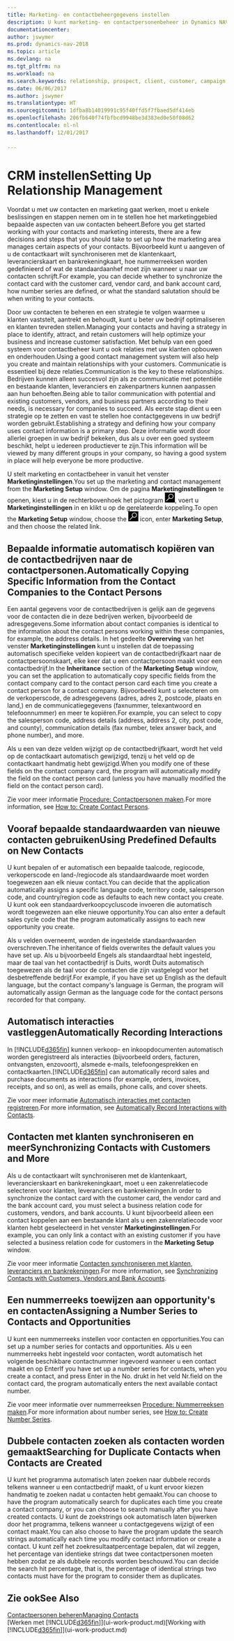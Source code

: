 ```yaml
---
title: Marketing- en contactbeheergegevens instellen
description: U kunt marketing- en contactpersonenbeheer in Dynamics NAV instellen om relaties met prospects of klanten te optimaliseren en campagnes en promoties te verbeteren.
documentationcenter: 
author: jswymer
ms.prod: dynamics-nav-2018
ms.topic: article
ms.devlang: na
ms.tgt_pltfrm: na
ms.workload: na
ms.search.keywords: relationship, prospect, client, customer, campaign, promo
ms.date: 06/06/2017
ms.author: jswymer
ms.translationtype: HT
ms.sourcegitcommit: 1dfba8b14019991c95f40ffd5f7fbaed5df414eb
ms.openlocfilehash: 206fb640f74fbfbcd9948be3d383ed0e50f08d62
ms.contentlocale: nl-nl
ms.lasthandoff: 12/01/2017

---
```

# <a name="setting-up-relationship-management"></a><span data-ttu-id="4a7bc-103">CRM instellen</span><span class="sxs-lookup"><span data-stu-id="4a7bc-103">Setting Up Relationship Management</span></span>
<span data-ttu-id="4a7bc-104">Voordat u met uw contacten en marketing gaat werken, moet u enkele beslissingen en stappen nemen om in te stellen hoe het marketinggebied bepaalde aspecten van uw contacten beheert.</span><span class="sxs-lookup"><span data-stu-id="4a7bc-104">Before you get started working with your contacts and marketing interests, there are a few decisions and steps that you should take to set up how the marketing area manages certain aspects of your contacts.</span></span> <span data-ttu-id="4a7bc-105">Bijvoorbeeld kunt u aangeven of u de contactkaart wilt synchroniseren met de klantenkaart, leverancierskaart en bankrekeningkaart, hoe nummerreeksen worden gedefinieerd of wat de standaardaanhef moet zijn wanneer u naar uw contacten schrijft.</span><span class="sxs-lookup"><span data-stu-id="4a7bc-105">For example, you can decide whether to synchronize the contact card with the customer card, vendor card, and bank account card, how number series are defined, or what the standard salutation should be when writing to your contacts.</span></span>

<span data-ttu-id="4a7bc-106">Door uw contacten te beheren en een strategie te volgen waarmee u klanten vaststelt, aantrekt en behoudt, kunt u beter uw bedrijf optimaliseren en klanten tevreden stellen.</span><span class="sxs-lookup"><span data-stu-id="4a7bc-106">Managing your contacts and having a strategy in place to identify, attract, and retain customers will help optimize your business and increase customer satisfaction.</span></span> <span data-ttu-id="4a7bc-107">Met behulp van een goed systeem voor contactbeheer kunt u ook relaties met uw klanten opbouwen en onderhouden.</span><span class="sxs-lookup"><span data-stu-id="4a7bc-107">Using a good contact management system will also help you create and maintain relationships with your customers.</span></span> <span data-ttu-id="4a7bc-108">Communicatie is essentieel bij deze relaties.</span><span class="sxs-lookup"><span data-stu-id="4a7bc-108">Communication is the key to these relationships.</span></span> <span data-ttu-id="4a7bc-109">Bedrijven kunnen alleen succesvol zijn als ze communicatie met potentiële en bestaande klanten, leveranciers en zakenpartners kunnen aanpassen aan hun behoeften.</span><span class="sxs-lookup"><span data-stu-id="4a7bc-109">Being able to tailor communication with potential and existing customers, vendors, and business partners according to their needs, is necessary for companies to succeed.</span></span> <span data-ttu-id="4a7bc-110">Als eerste stap dient u een strategie op te zetten en vast te stellen hoe contactgegevens in uw bedrijf worden gebruikt.</span><span class="sxs-lookup"><span data-stu-id="4a7bc-110">Establishing a strategy and defining how your company uses contact information is a primary step.</span></span> <span data-ttu-id="4a7bc-111">Deze informatie wordt door allerlei groepen in uw bedrijf bekeken, dus als u over een goed systeem beschikt, helpt u iedereen productiever te zijn.</span><span class="sxs-lookup"><span data-stu-id="4a7bc-111">This information will be viewed by many different groups in your company, so having a good system in place will help everyone be more productive.</span></span>

<span data-ttu-id="4a7bc-112">U stelt marketing en contactbeheer in vanuit het venster **Marketinginstellingen**.</span><span class="sxs-lookup"><span data-stu-id="4a7bc-112">You set up the marketing and contact management from the **Marketing Setup** window.</span></span> <span data-ttu-id="4a7bc-113">Om de pagina **Marketinginstellingen** te openen, kiest u in de rechterbovenhoek het pictogram ![Zoeken naar pagina of rapport](media/ui-search/search_small.png "pictogram Zoeken naar pagina of rapport"), voert u **Marketinginstellingen** in en klikt u op de gerelateerde koppeling.</span><span class="sxs-lookup"><span data-stu-id="4a7bc-113">To open the **Marketing Setup** window, choose the ![Search for Page or Report](media/ui-search/search_small.png "Search for Page or Report icon") icon, enter **Marketing Setup**, and then choose the related link.</span></span>

## <a name="automatically-copying-specific-information-from-the-contact-companies-to-the-contact-persons"></a><span data-ttu-id="4a7bc-114">Bepaalde informatie automatisch kopiëren van de contactbedrijven naar de contactpersonen.</span><span class="sxs-lookup"><span data-stu-id="4a7bc-114">Automatically Copying Specific Information from the Contact Companies to the Contact Persons</span></span>
<span data-ttu-id="4a7bc-115">Een aantal gegevens voor de contactbedrijven is gelijk aan de gegevens voor de contacten die in deze bedrijven werken, bijvoorbeeld de adresgegevens.</span><span class="sxs-lookup"><span data-stu-id="4a7bc-115">Some information about contact companies is identical to the information about the contact persons working within these companies, for example, the address details.</span></span> <span data-ttu-id="4a7bc-116">In het gedeelte **Overerving** van het venster **Marketinginstellingen** kunt u instellen dat de toepassing automatisch specifieke velden kopieert van de contactbedrijfkaart naar de contactpersoonskaart, elke keer dat u een contactpersoon maakt voor een contactbedrijf.</span><span class="sxs-lookup"><span data-stu-id="4a7bc-116">In the **Inheritance** section of the **Marketing Setup** window, you can set the application to automatically copy specific fields from the contact company card to the contact person card each time you create a contact person for a contact company.</span></span> <span data-ttu-id="4a7bc-117">Bijvoorbeeld kunt u selecteren om de verkoperscode, de adresgegevens (adres, adres 2, postcode, plaats en land,) en de communicatiegegevens (faxnummer, telexantwoord en telefoonnummer) en meer te kopiëren.</span><span class="sxs-lookup"><span data-stu-id="4a7bc-117">For example, you can select to copy the salesperson code, address details (address, address 2, city, post code, and county), communication details (fax number, telex answer back, and phone number), and more.</span></span>

<span data-ttu-id="4a7bc-118">Als u een van deze velden wijzigt op de contactbedrijfkaart, wordt het veld op de contactkaart automatisch gewijzigd, tenzij u het veld op de contactkaart handmatig hebt gewijzigd.</span><span class="sxs-lookup"><span data-stu-id="4a7bc-118">When you modify one of these fields on the contact company card, the program will automatically modify the field on the contact person card (unless you have manually modified the field on the contact person card).</span></span>

<span data-ttu-id="4a7bc-119">Zie voor meer informatie [Procedure: Contactpersonen maken](marketing-how-create-contact-persons.md).</span><span class="sxs-lookup"><span data-stu-id="4a7bc-119">For more information, see [How to: Create Contact Persons](marketing-how-create-contact-persons.md).</span></span>

## <a name="using-predefined-defaults-on-new-contacts"></a><span data-ttu-id="4a7bc-120">Vooraf bepaalde standaardwaarden van nieuwe contacten gebruiken</span><span class="sxs-lookup"><span data-stu-id="4a7bc-120">Using Predefined Defaults on New Contacts</span></span>
<span data-ttu-id="4a7bc-121">U kunt bepalen of er automatisch een bepaalde taalcode, regiocode, verkoperscode en land-/regiocode als standaardwaarde moet worden toegewezen aan elk nieuw contact.</span><span class="sxs-lookup"><span data-stu-id="4a7bc-121">You can decide that the application automatically assigns a specific language code, territory code, salesperson code, and country/region code as defaults to each new contact you create.</span></span> <span data-ttu-id="4a7bc-122">U kunt ook een standaardverkoopcycluscode invoeren die automatisch wordt toegewezen aan elke nieuwe opportunity.</span><span class="sxs-lookup"><span data-stu-id="4a7bc-122">You can also enter a default sales cycle code that the program automatically assigns to each new opportunity you create.</span></span>

<span data-ttu-id="4a7bc-123">Als u velden overneemt, worden de ingestelde standaardwaarden overschreven.</span><span class="sxs-lookup"><span data-stu-id="4a7bc-123">The inheritance of fields overwrites the default values you have set up.</span></span> <span data-ttu-id="4a7bc-124">Als u bijvoorbeeld Engels als standaardtaal hebt ingesteld, maar de taal van het contactbedrijf is Duits, wordt Duits automatisch toegewezen als de taal voor de contacten die zijn vastgelegd voor het desbetreffende bedrijf.</span><span class="sxs-lookup"><span data-stu-id="4a7bc-124">For example, if you have set up English as the default language, but the contact company's language is German, the program will automatically assign German as the language code for the contact persons recorded for that company.</span></span>

<!--You can also setup a default salutation that the program automatically assigns to your contacts. You can use these salutations in your interaction template attachments (for example, Microsoft Word documents). When setting up a default salutation, you can enter a salutation text and a salutation format. For example, if the salutation text is Dear, and the salutation format is Salutation Text + Title + Name, the program will automatically enter Dear Mr. John Smith as a salutation for a contact called John Smith.-->

## <a name="automatically-recording-interactions"></a><span data-ttu-id="4a7bc-125">Automatisch interacties vastleggen</span><span class="sxs-lookup"><span data-stu-id="4a7bc-125">Automatically Recording Interactions</span></span>
<span data-ttu-id="4a7bc-126">In [!INCLUDE[d365fin](includes/d365fin_md.md)] kunnen verkoop- en inkoopdocumenten automatisch worden geregistreerd als interacties (bijvoorbeeld orders, facturen, ontvangsten, enzovoort), alsmede e-mails, telefoongesprekken en contactkaarten.</span><span class="sxs-lookup"><span data-stu-id="4a7bc-126">[!INCLUDE[d365fin](includes/d365fin_md.md)] can automatically record sales and purchase documents as interactions (for example, orders, invoices, receipts, and so on), as well as emails, phone calls, and cover sheets.</span></span>

<span data-ttu-id="4a7bc-127">Zie voor meer informatie [Automatisch interacties met contacten registreren](marketing-auto-record-interactions.md).</span><span class="sxs-lookup"><span data-stu-id="4a7bc-127">For more information, see [Automatically Record Interactions with Contacts](marketing-auto-record-interactions.md).</span></span>

## <a name="synchronizing-contacts-with-customers-and-more"></a><span data-ttu-id="4a7bc-128">Contacten met klanten synchroniseren en meer</span><span class="sxs-lookup"><span data-stu-id="4a7bc-128">Synchronizing Contacts with Customers and More</span></span>
<span data-ttu-id="4a7bc-129">Als u de contactkaart wilt synchroniseren met de klantenkaart, leverancierskaart en bankrekeningkaart, moet u een zakenrelatiecode selecteren voor klanten, leveranciers en bankrekeningen.</span><span class="sxs-lookup"><span data-stu-id="4a7bc-129">In order to synchronize the contact card with the customer card, the vendor card and the bank account card, you must select a business relation code for customers, vendors, and bank accounts.</span></span> <span data-ttu-id="4a7bc-130">U kunt bijvoorbeeld alleen een contact koppelen aan een bestaande klant als u een zakenrelatiecode voor klanten hebt geselecteerd in het venster **Marketinginstellingen**.</span><span class="sxs-lookup"><span data-stu-id="4a7bc-130">For example, you can only link a contact with an existing customer if you have selected a business relation code for customers in the **Marketing Setup** window.</span></span>

<span data-ttu-id="4a7bc-131">Zie voor meer informatie [Contacten synchroniseren met klanten, leveranciers en bankrekeningen](marketing-synchronize-contacts-customers-vendors-bank-accounts.md).</span><span class="sxs-lookup"><span data-stu-id="4a7bc-131">For more information, see [Synchronizing Contacts with Customers, Vendors and Bank Accounts](marketing-synchronize-contacts-customers-vendors-bank-accounts.md).</span></span>

## <a name="assigning-a-number-series-to-contacts-and-opportunities"></a><span data-ttu-id="4a7bc-132">Een nummerreeks toewijzen aan opportunity's en contacten</span><span class="sxs-lookup"><span data-stu-id="4a7bc-132">Assigning a Number Series to Contacts and Opportunities</span></span>
<span data-ttu-id="4a7bc-133">U kunt een nummerreeks instellen voor contacten en opportunities.</span><span class="sxs-lookup"><span data-stu-id="4a7bc-133">You can set up a number series for contacts and opportunities.</span></span> <span data-ttu-id="4a7bc-134">Als u een nummerreeks hebt ingesteld voor contacten, wordt automatisch het volgende beschikbare contactnummer ingevoerd wanneer u een contact maakt en op Enter</span><span class="sxs-lookup"><span data-stu-id="4a7bc-134">If you have set up a number series for contacts, when you create a contact, and press Enter in the No.</span></span> <span data-ttu-id="4a7bc-135">drukt in het veld Nr.</span><span class="sxs-lookup"><span data-stu-id="4a7bc-135">field on the contact card, the program automatically enters the next available contact number.</span></span>

<span data-ttu-id="4a7bc-136">Zie voor meer informatie over nummerreeksen [Procedure: Nummerreeksen maken](ui-create-number-series.md).</span><span class="sxs-lookup"><span data-stu-id="4a7bc-136">For more information about number series, see [How to: Create Number Series](ui-create-number-series.md).</span></span>

## <a name="searching-for-duplicate-contacts-when-contacts-are-created"></a><span data-ttu-id="4a7bc-137">Dubbele contacten zoeken als contacten worden gemaakt</span><span class="sxs-lookup"><span data-stu-id="4a7bc-137">Searching for Duplicate Contacts when Contacts are Created</span></span>
<span data-ttu-id="4a7bc-138">U kunt het programma automatisch laten zoeken naar dubbele records telkens wanneer u een contactbedrijf maakt, of u kunt ervoor kiezen handmatig te zoeken nadat u contacten hebt gemaakt.</span><span class="sxs-lookup"><span data-stu-id="4a7bc-138">You can choose to have the program automatically search for duplicates each time you create a contact company, or you can choose to search manually after you have created contacts.</span></span> <span data-ttu-id="4a7bc-139">U kunt de zoekstrings ook automatisch laten bijwerken door het programma, telkens wanneer u contactgegevens wijzigt of een contact maakt.</span><span class="sxs-lookup"><span data-stu-id="4a7bc-139">You can also choose to have the program update the search strings automatically each time you modify contact information or create a contact.</span></span> <span data-ttu-id="4a7bc-140">U kunt zelf het zoekresultaatpercentage bepalen, dat wil zeggen, het percentage van identieke strings dat twee contactpersonen moeten hebben zodat ze als dubbele records worden beschouwd.</span><span class="sxs-lookup"><span data-stu-id="4a7bc-140">You can decide the search hit percentage, that is, the percentage of identical strings two contacts must have for the program to consider them as duplicates.</span></span>

## <a name="see-also"></a><span data-ttu-id="4a7bc-141">Zie ook</span><span class="sxs-lookup"><span data-stu-id="4a7bc-141">See Also</span></span>
[<span data-ttu-id="4a7bc-142">Contactpersonen beheren</span><span class="sxs-lookup"><span data-stu-id="4a7bc-142">Managing Contacts</span></span>](marketing-contacts.md)  
<span data-ttu-id="4a7bc-143">[Werken met [!INCLUDE[d365fin](includes/d365fin_md.md)]](ui-work-product.md)</span><span class="sxs-lookup"><span data-stu-id="4a7bc-143">[Working with [!INCLUDE[d365fin](includes/d365fin_md.md)]](ui-work-product.md)</span></span>  

